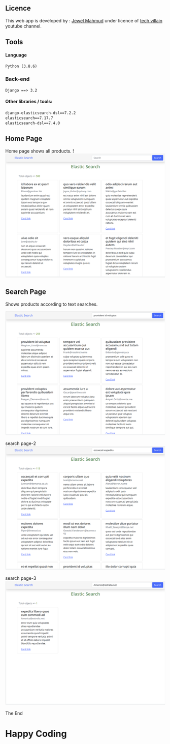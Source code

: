 ﻿## Licence
This web app is developed by : [Jewel Mahmud](https://mahmudjewel.herokuapp.com/
) under licence of [tech villain](https://www.youtube.com/channel/UCJCdq7lWqB7M5b16UatoTEw) youtube channel.

## Tools
#### Language
	Python (3.8.6)

### Back-end
	Django ==> 3.2

#### Other libraries / tools:
	django-elasticsearch-dsl==7.2.2
	elasticsearch==7.17.7
	elasticsearch-dsl==7.4.0
	

## Home Page
Home page shows all products.
!![home page](https://github.com/MahmudJewel/Django-Elastic_Search-2/blob/main/screenshot/1-home.png)

## Search Page
Shows products according to text searches.

![search](https://github.com/MahmudJewel/Django-Elastic_Search-2/blob/main/screenshot/2-search.png)

search page-2
![search](https://github.com/MahmudJewel/Django-Elastic_Search-2/blob/main/screenshot/3-search.png)

search page-3
![search](https://github.com/MahmudJewel/Django-Elastic_Search-2/blob/main/screenshot/4-search.png)

The End
# Happy Coding


